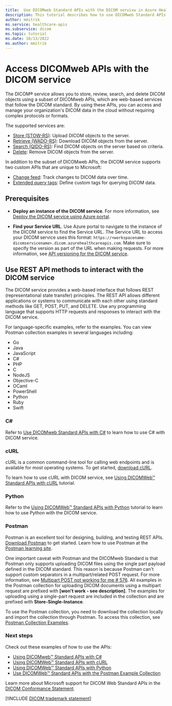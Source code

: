 ```yaml
---
title:  Use DICOMweb Standard APIs with the DICOM servixw in Azure Health Data Services
description: This tutorial describes how to use DICOMweb Standard APIs with the DICOM service. 
author: mmitrik
ms.service: healthcare-apis
ms.subservice: dicom
ms.topic: tutorial
ms.date: 10/13/2022
ms.author: mmitrik
---
```


# Access DICOMweb APIs with the DICOM service

The DICOM&reg; service allows you to store, review, search, and delete DICOM objects using a subset of DICOMweb APIs, which are web-based services that follow the DICOM standard. By using these APIs, you can access and manage your organization's DICOM data in the cloud without requiring complex protocols or formats.

The supported services are:

* [Store (STOW-RS)](dicom-services-conformance-statement-v2.md#store-stow-rs): Upload DICOM objects to the server.
* [Retrieve (WADO-RS)](dicom-services-conformance-statement-v2.md#retrieve-wado-rs): Download DICOM objects from the server.
* [Search (QIDO-RS)](dicom-services-conformance-statement-v2.md#search-qido-rs): Find DICOM objects on the server based on criteria.
* [Delete](dicom-services-conformance-statement-v2.md#delete): Remove DICOM objects from the server.

In addition to the subset of DICOMweb APIs, the DICOM service supports two custom APIs that are unique to Microsoft:

* [Change feed](dicom-change-feed-overview.md): Track changes to DICOM data over time.
* [Extended query tags](dicom-extended-query-tags-overview.md): Define custom tags for querying DICOM data.

## Prerequisites

- **Deploy an instance of the DICOM service**. For more information, see [Deploy the DICOM service using Azure portal](deploy-dicom-services-in-azure.md).

- **Find your Service URL**. Use Azure portal to navigate to the instance of the DICOM service to find the Service URL. The Service URL to access your DICOM service uses this format: ```https://<workspacename-dicomservicename>.dicom.azurehealthcareapis.com```. Make sure to specify the version as part of the URL when making requests. For more information, see [API versioning for the DICOM service](api-versioning-dicom-service.md).

## Use REST API methods to interact with the DICOM service

The DICOM service provides a web-based interface that follows REST (representational state transfer) principles. The REST API allows different applications or systems to communicate with each other using standard methods like GET, POST, PUT, and DELETE. Use any programming language that supports HTTP requests and responses to interact with the DICOM service.

For language-specific examples, refer to the examples. You can view Postman collection examples in several languages including:

* Go 
* Java 
* JavaScript 
* C# 
* PHP 
* C 
* NodeJS
* Objective-C
* OCaml
* PowerShell
* Python
* Ruby 
* Swift

### C#

Refer to [Use DICOMweb Standard APIs with C#](dicomweb-standard-apis-c-sharp.md) to learn how to use C# with DICOM service.

### cURL

cURL is a common command-line tool for calling web endpoints and is available for most operating systems. To get started, [download cURL](https://curl.haxx.se/download.html).

To learn how to use cURL with DICOM service, see [Using DICOMWeb™ Standard APIs with cURL](dicomweb-standard-apis-curl.md) tutorial.

### Python

Refer to the [Using DICOMWeb™ Standard APIs with Python](dicomweb-standard-apis-python.md) tutorial to learn how to use Python with the DICOM service.

### Postman

Postman is an excellent tool for designing, building, and testing REST APIs. [Download Postman](https://www.postman.com/downloads/) to get started. Learn how to use Postman at the [Postman learning site](https://learning.postman.com/).

One important caveat with Postman and the DICOMweb Standard is that Postman only supports uploading DICOM files using the single part payload defined in the DICOM standard. This reason is because Postman can't support custom separators in a multipart/related POST request. For more information, see [Multipart POST not working for me # 576](https://github.com/postmanlabs/postman-app-support/issues/576). All examples in the Postman collection for uploading DICOM documents using a multipart request are prefixed with **[won't work - see description]**. The examples for uploading using a single-part request are included in the collection and are prefixed with **Store-Single-Instance**.

To use the Postman collection, you need to download the collection locally and import the collection through Postman. To access this collection, see [Postman Collection Examples](https://github.com/microsoft/dicom-server/blob/main/docs/resources/Conformance-as-Postman.postman_collection.json).

### Next steps
Check out these examples of how to use the APIs:

- [Using DICOMweb™ Standard APIs with C#](dicomweb-standard-apis-c-sharp.md)
- [Using DICOMWeb™ Standard APIs with cURL](dicomweb-standard-apis-curl.md)
- [Using DICOMWeb™ Standard APIs with Python](dicomweb-standard-apis-python.md)
- [Use DICOMWeb™ Standard APIs with the Postman Example Collection](https://github.com/microsoft/dicom-server/blob/main/docs/resources/Conformance-as-Postman.postman_collection.json)

Learn more about Microsoft support for DICOM Web Standard APIs in the [DICOM Conformance Statement](dicom-services-conformance-statement-v2.md).

[!INCLUDE [DICOM trademark statement](../includes/healthcare-apis-dicom-trademark.md)]